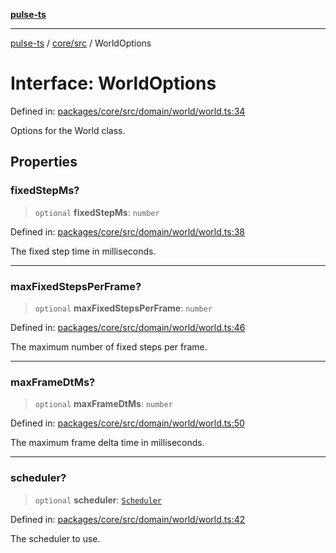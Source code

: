 [**pulse-ts**](../../../README.md)

***

[pulse-ts](../../../README.md) / [core/src](../README.md) / WorldOptions

# Interface: WorldOptions

Defined in: [packages/core/src/domain/world/world.ts:34](https://github.com/jlehett/pulse-ts/blob/d786433c7cb88fe7c30a7029f46dff58815931cc/packages/core/src/domain/world/world.ts#L34)

Options for the World class.

## Properties

### fixedStepMs?

> `optional` **fixedStepMs**: `number`

Defined in: [packages/core/src/domain/world/world.ts:38](https://github.com/jlehett/pulse-ts/blob/d786433c7cb88fe7c30a7029f46dff58815931cc/packages/core/src/domain/world/world.ts#L38)

The fixed step time in milliseconds.

***

### maxFixedStepsPerFrame?

> `optional` **maxFixedStepsPerFrame**: `number`

Defined in: [packages/core/src/domain/world/world.ts:46](https://github.com/jlehett/pulse-ts/blob/d786433c7cb88fe7c30a7029f46dff58815931cc/packages/core/src/domain/world/world.ts#L46)

The maximum number of fixed steps per frame.

***

### maxFrameDtMs?

> `optional` **maxFrameDtMs**: `number`

Defined in: [packages/core/src/domain/world/world.ts:50](https://github.com/jlehett/pulse-ts/blob/d786433c7cb88fe7c30a7029f46dff58815931cc/packages/core/src/domain/world/world.ts#L50)

The maximum frame delta time in milliseconds.

***

### scheduler?

> `optional` **scheduler**: [`Scheduler`](Scheduler.md)

Defined in: [packages/core/src/domain/world/world.ts:42](https://github.com/jlehett/pulse-ts/blob/d786433c7cb88fe7c30a7029f46dff58815931cc/packages/core/src/domain/world/world.ts#L42)

The scheduler to use.
